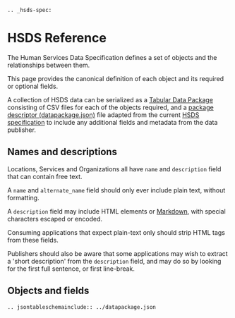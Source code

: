 ```eval_rst
.. _hsds-spec:
```

HSDS Reference
==============

The Human Services Data Specification defines a set of objects and the relationships between them.

This page provides the canonical definition of each object and its required or optional fields.

A collection of HSDS data can be serialized as a [Tabular Data Package](http://specs.frictionlessdata.io/tabular-data-package/) consisting of CSV files for each of the objects required, and a [package descriptor (datapackage.json)](http://specs.frictionlessdata.io/tabular-data-package/#specification) file adapted from the current [HSDS specification](https://github.com/openreferral/specification/blob/master/datapackage.json) to include any additional fields and metadata from the data publisher.

## Names and descriptions

Locations, Services and Organizations all have ```name``` and ```description``` field that can contain free text. 

A ```name``` and ```alternate_name``` field should only ever include plain text, without formatting.

A ```description``` field may include HTML elements or [Markdown](https://en.wikipedia.org/wiki/Markdown), with special characters escaped or encoded. 

Consuming applications that expect plain-text only should strip HTML tags  from these fields. 

Publishers should also be aware that some applications may wish to extract a 'short description' from the ```description``` field, and may do so by looking for the first full sentence, or first line-break. 

## Objects and fields


```eval_rst
.. jsontableschemainclude:: ../datapackage.json
```
 

